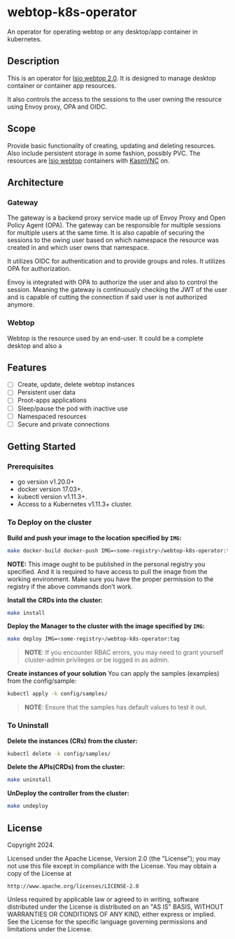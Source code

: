 # webtop-k8s-operator

An operator for operating webtop or any desktop/app container in kubernetes.

## Description

This is an operator for [lsio webtop 2.0](https://docs.linuxserver.io/images/docker-webtop/). It is designed to manage desktop container or container app resources.

It also controls the access to the sessions to the user owning the resource using Envoy proxy, OPA and OIDC.

## Scope

Provide basic functionality of creating, updating and deleting resources. Also include persistent storage in some fashion, possibly PVC.
The resources are [lsio webtop](https://docs.linuxserver.io/images/docker-webtop/) containers with [KasmVNC](https://github.com/kasmtech/KasmVNC) on.

## Architecture

### Gateway

The gateway is a backend proxy service made up of Envoy Proxy and Open Policy Agent (OPA).
The gateway can be responsible for multiple sessions for multiple users at the same time. It is also capable of securing the sessions to the owing user based on which namespace the resource was created in and which user owns that namespace.

It utilizes OIDC for authentication and to provide groups and roles. It utilizes OPA for authorization.

Envoy is integrated with OPA to authorize the user and also to control the session. Meaning the gateway is continuously checking the JWT of the user and is capable of cutting the connection if said user is not authorized anymore.

### Webtop

Webtop is the resource used by an end-user. It could be a complete desktop and also a

## Features

- [ ] Create, update, delete webtop instances
- [ ] Persistent user data
- [ ] Proot-apps applications
- [ ] Sleep/pause the pod with inactive use
- [ ] Namespaced resources
- [ ] Secure and private connections

## Getting Started

### Prerequisites

- go version v1.20.0+
- docker version 17.03+.
- kubectl version v1.11.3+.
- Access to a Kubernetes v1.11.3+ cluster.

### To Deploy on the cluster

**Build and push your image to the location specified by `IMG`:**

```sh
make docker-build docker-push IMG=<some-registry>/webtop-k8s-operator:tag
```

**NOTE:** This image ought to be published in the personal registry you specified.
And it is required to have access to pull the image from the working environment.
Make sure you have the proper permission to the registry if the above commands don’t work.

**Install the CRDs into the cluster:**

```sh
make install
```

**Deploy the Manager to the cluster with the image specified by `IMG`:**

```sh
make deploy IMG=<some-registry>/webtop-k8s-operator:tag
```

> **NOTE**: If you encounter RBAC errors, you may need to grant yourself cluster-admin
privileges or be logged in as admin.

**Create instances of your solution**
You can apply the samples (examples) from the config/sample:

```sh
kubectl apply -k config/samples/
```

>**NOTE**: Ensure that the samples has default values to test it out.

### To Uninstall

**Delete the instances (CRs) from the cluster:**

```sh
kubectl delete -k config/samples/
```

**Delete the APIs(CRDs) from the cluster:**

```sh
make uninstall
```

**UnDeploy the controller from the cluster:**

```sh
make undeploy
```

## License

Copyright 2024.

Licensed under the Apache License, Version 2.0 (the "License");
you may not use this file except in compliance with the License.
You may obtain a copy of the License at

    http://www.apache.org/licenses/LICENSE-2.0

Unless required by applicable law or agreed to in writing, software
distributed under the License is distributed on an "AS IS" BASIS,
WITHOUT WARRANTIES OR CONDITIONS OF ANY KIND, either express or implied.
See the License for the specific language governing permissions and
limitations under the License.
